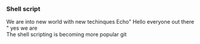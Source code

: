 
### Shell script 
We are into new world with new techinques
Echo" Hello everyone out there "
yes we are  
The shell scripting is becoming more popular git